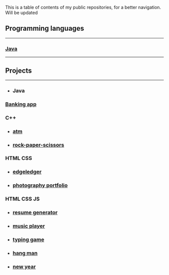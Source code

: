 This is a table of contents of my public repositories, for a better navigation. Will be updated </br>

## Programming languages
_______________________________________________________________
### [Java](https://github.com/SharpAdder/JavaJourney/blob/main/README.md) </br>
_____________________________________
## Projects
_________________________________
 * ### Java
### [Banking app](https://github.com/SharpAdder/JavaJourney/tree/main/banking)

### C++
  * ### [atm](https://github.com/SharpAdder/atm-cpp)
  * ### [rock-paper-scissors](https://github.com/SharpAdder/rock-paper-scisssors-CPP)

### HTML CSS
  * ### [edgeledger](https://github.com/SharpAdder/edgeledger)
  * ### [photography portfolio](https://github.com/SharpAdder/photography-portfolio)

### HTML CSS JS
   * ### [resume generator](https://github.com/SharpAdder/Resume-Generator)
  * ### [music player](https://github.com/SharpAdder/music-payer)
  * ### [typing game](https://github.com/SharpAdder/typing-game)
  * ### [hang man](https://github.com/SharpAdder/hang-man)
  * ### [new year](https://github.com/SharpAdder/new-year)
